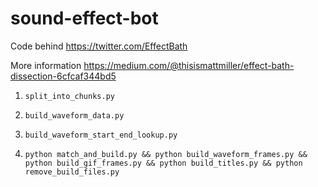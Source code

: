 # sound-effect-bot
Code behind https://twitter.com/EffectBath

More information
https://medium.com/@thisismattmiller/effect-bath-dissection-6cfcaf344bd5

1. `split_into_chunks.py`

2. `build_waveform_data.py`

3. `build_waveform_start_end_lookup.py`

4. `python match_and_build.py && python build_waveform_frames.py && python build_gif_frames.py && python build_titles.py && python remove_build_files.py`

